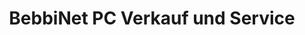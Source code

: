 ---
title: "BebbiNet PC Verkauf und Service"
url: /basel/bebbinet-pc-verkauf-und-service/
shop: Computer
---
